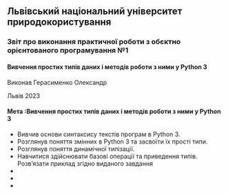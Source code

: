## Львівський національний університет природокористування 
### Звіт про виконання практичної роботи з обєктно орієнтованого програмування №1
#### Вивчення простих типів даних і методів роботи з ними у Python 3
Виконав Герасименко Олександр

Львів 2023
#### Мета :Вивчення простих типів даних і методів роботи з ними у Python 3
- Вивчив основи синтаксису текстів програм в Python 3.
- Розглянув поняття змінних в Python 3 та засвоїти їх прості типи.
- Розглянув поняття динамічної типізації.
- Навчитися здійснювати базові операції та приведення типів. Розв’язати
приклад згідно виданого завдання
-
- 
- 